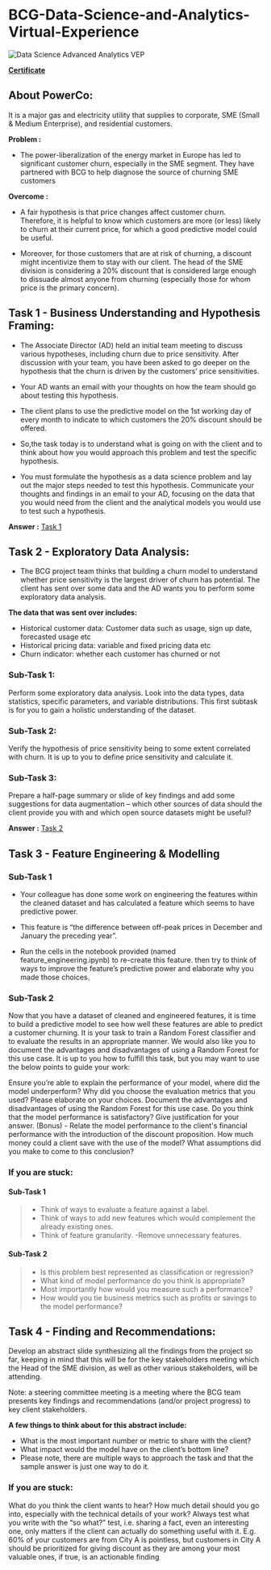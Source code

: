 # BCG-Data-Science-and-Analytics-Virtual-Experience
![Data Science   Advanced Analytics VEP](https://user-images.githubusercontent.com/82594129/225690586-ef6095dc-a2e4-4835-8061-6707adf54c08.png)

**[Certificate]()**

## About PowerCo:
It is a major gas and electricity utility that supplies to corporate, SME (Small & Medium Enterprise), and residential customers. 

**Problem :**
 - The power-liberalization of the energy market in Europe has led to significant customer churn, especially in the SME segment. They have partnered with BCG to help diagnose the source of churning SME customers

**Overcome :**
 - A fair hypothesis is that price changes affect customer churn. Therefore, it is helpful to know which customers are more (or less) likely to churn at their current price, for which a good predictive model could be useful.

 - Moreover, for those customers that are at risk of churning, a discount might incentivize them to stay with our client. The head of the SME division is considering a 20% discount that is considered large enough to dissuade almost anyone from churning (especially those for whom price is the primary concern).

## Task 1 - Business Understanding and Hypothesis Framing:
 - The Associate Director (AD) held an initial team meeting to discuss various hypotheses, including churn due to price sensitivity. After discussion with your team, you have been asked to go deeper on the hypothesis that the churn is driven by the customers’ price sensitivities. 

 - Your AD wants an email with your thoughts on how the team should go about testing this hypothesis.

 - The client plans to use the predictive model on the 1st working day of every month to indicate to which customers the 20% discount should be offered.
 
 - So,the task today is to understand what is going on with the client and to think about how you would approach this problem and test the specific hypothesis.

 - You must formulate the hypothesis as a data science problem and lay out the major steps needed to test this hypothesis. Communicate your thoughts and findings in an email to your AD, focusing on the data that you would need from the client and the analytical models you would use to test such a hypothesis.

**Answer :** [Task 1](https://github.com/Sinhaaz/BCG-Data-Science-and-Analytics-Virtual-Experience/blob/main/Email%20to%20AD%20-%20Task%201.pdf)

## Task 2 - Exploratory Data Analysis:

 - The BCG project team thinks that building a churn model to understand whether price sensitivity is the largest driver of churn has potential. The client has sent over some data and the AD wants you to perform some exploratory data analysis.

**The data that was sent over includes:**

 - Historical customer data: Customer data such as usage, sign up date, forecasted usage etc
 - Historical pricing data: variable and fixed pricing data etc
 - Churn indicator: whether each customer has churned or not

### Sub-Task 1:
Perform some exploratory data analysis. Look into the data types, data statistics, specific parameters, and variable distributions. This first subtask is for you to gain a holistic understanding of the dataset.

### Sub-Task 2:
Verify the hypothesis of price sensitivity being to some extent correlated with churn. It is up to you to define price sensitivity and calculate it.

### Sub-Task 3:
Prepare a half-page summary or slide of key findings and add some suggestions for data augmentation – which other sources of data should the client provide you with and which open source datasets might be useful?

**Answer :** [Task 2](https://github.com/Sinhaaz/BCG-Data-Science-and-Analytics-Virtual-Experience/blob/main/EDA%20-%20Task%202.ipynb)

## Task 3 - Feature Engineering & Modelling

### Sub-Task 1
 - Your colleague has done some work on engineering the features within the cleaned dataset and has calculated a feature which seems to have predictive power. 

 - This feature is “the difference between off-peak prices in December and January the preceding year”. 

 - Run the cells in the notebook provided (named feature_engineering.ipynb) to re-create this feature. then try to think of ways to improve the feature’s predictive power and elaborate why you made those choices. 

### Sub-Task 2

Now that you have a dataset of cleaned and engineered features, it is time to build a predictive model to see how well these features are able to predict a customer churning. It is your task to train a Random Forest classifier and to evaluate the results in an appropriate manner. We would also like you to document the advantages and disadvantages of using a Random Forest for this use case. It is up to you how to fulfill this task, but you may want to use the below points to guide your work:

Ensure you’re able to explain the performance of your model, where did the model underperform?
Why did you choose the evaluation metrics that you used? Please elaborate on your choices.
Document the advantages and disadvantages of using the Random Forest for this use case.
Do you think that the model performance is satisfactory? Give justification for your answer.
(Bonus) - Relate the model performance to the client's financial performance with the introduction of the discount proposition. How much money could a client save with the use of the model? What assumptions did you make to come to this conclusion?


### If you are stuck:

#### Sub-Task 1

 >- Think of ways to evaluate a feature against a label.
 >- Think of ways to add new features which would complement the already existing ones. 
 >- Think of feature granularity. 
 >-Remove unnecessary features.

#### Sub-Task 2
 
 >- Is this problem best represented as classification or regression? 
 >- What kind of model performance do you think is appropriate? 
 >- Most importantly how would you measure such a performance? 
 >- How would you tie business metrics such as profits or savings to the model performance?

## Task 4 - Finding and Recommendations:

Develop an abstract slide synthesizing all the findings from the project so far, keeping in mind that this will be for the key stakeholders meeting which the Head of the SME division, as well as other various stakeholders, will be attending.

Note: a steering committee meeting is a meeting where the BCG team presents key findings and recommendations (and/or project progress) to key client stakeholders.

**A few things to think about for this abstract include:**

 - What is the most important number or metric to share with the client?
 - What impact would the model have on the client’s bottom line?
 - Please note, there are multiple ways to approach the task and that the sample answer is just one way to do it.

### If you are stuck:

What do you think the client wants to hear? How much detail should you go into, especially with the technical details of your work? 
Always test what you write with the “so what?” test, i.e. sharing a fact, even an interesting one, only matters if the client can actually do something useful with it. E.g. 60% of your customers are from City A is pointless, but customers in City A should be prioritized for giving discount as they are among your most valuable ones, if true, is an actionable finding
